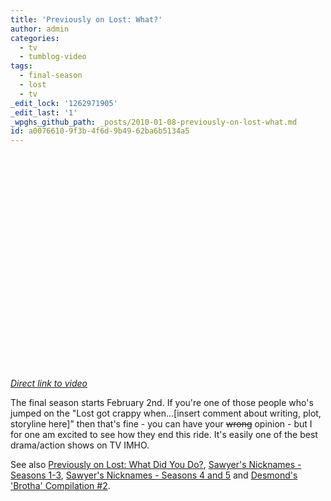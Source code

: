 ```yaml
---
title: 'Previously on Lost: What?'
author: admin
categories:
  - tv
  - tumblog-video
tags:
  - final-season
  - lost
  - tv
_edit_lock: '1262971905'
_edit_last: '1'
_wpghs_github_path: _posts/2010-01-08-previously-on-lost-what.md
id: a0076610-9f3b-4f6d-9b49-62ba6b5134a5
---
```

<p><object width="425" height="344"><param name="movie" value="http://www.youtube.com/v/GcatQSyRK6c&hl=en_US&fs=1&"></param><param name="allowFullScreen" value="true"></param><param name="allowscriptaccess" value="always"></param><embed src="http://www.youtube.com/v/GcatQSyRK6c&hl=en_US&fs=1&" type="application/x-shockwave-flash" allowscriptaccess="always" allowfullscreen="true" width="425" height="344"></embed></object></p>
<p><em><a href="http://www.youtube.com/watch?v=GcatQSyRK6c">Direct link to video</a></em></p>
<p>The final season starts February 2nd.  If you're one of those people who's jumped on the "Lost got crappy when...[insert comment about writing, plot, storyline here]" then that's fine - you can have your <strike>wrong</strike> opinion - but I for one am excited to see how they end this ride.  It's easily one of the best drama/action shows on TV IMHO.</p>
<p>See also <a href="http://www.youtube.com/watch?v=RgHYM0TZzO0">Previously on Lost: What Did You Do?</a>, <a href="http://www.youtube.com/watch?v=or_BGsW7Mgg">Sawyer's Nicknames - Seasons 1-3</a>, <a href="http://www.youtube.com/watch?v=ODByPPenRYk">Sawyer's Nicknames - Seasons 4 and 5</a> and <a href="http://www.youtube.com/watch?v=5Aqo8LWuNIs">Desmond's 'Brotha' Compilation #2</a>.</p>

